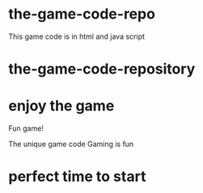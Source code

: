 
# the-game-code-repo
This game code is in html and java script
# the-game-code-repository
# enjoy the game

Fun game!

The unique game code
Gaming is fun


perfect time to start
=======


